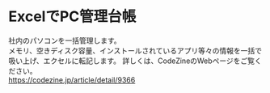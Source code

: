 # ExcelでPC管理台帳
社内のパソコンを一括管理します。  
メモリ、空きディスク容量、インストールされているアプリ等々の情報を一括で吸い上げ、エクセルに転記します。
詳しくは、CodeZineのWebページをご覧ください。  
https://codezine.jp/article/detail/9366

